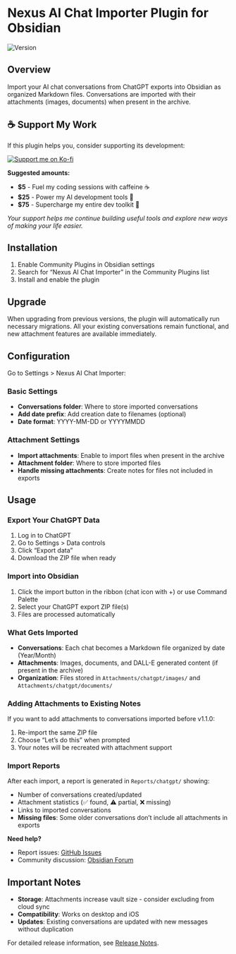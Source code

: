 # Nexus AI Chat Importer Plugin for Obsidian

![Version](https://img.shields.io/badge/version-1.1.0-blue)

## Overview

Import your AI chat conversations from ChatGPT exports into Obsidian as organized Markdown files. Conversations are imported with their attachments (images, documents) when present in the archive.

## ☕ Support My Work

If this plugin helps you, consider supporting its development:

[![Support me on Ko-fi](https://ko-fi.com/img/githubbutton_sm.svg)](https://ko-fi.com/nexusplugins)

**Suggested amounts:**

- **$5** - Fuel my coding sessions with caffeine ☕
- **$25** - Power my AI development tools 🤖
- **$75** - Supercharge my entire dev toolkit 🚀

*Your support helps me continue building useful tools and explore new ways of making your life easier.*

## Installation

1. Enable Community Plugins in Obsidian settings
2. Search for “Nexus AI Chat Importer” in the Community Plugins list
3. Install and enable the plugin

## Upgrade

When upgrading from previous versions, the plugin will automatically run necessary migrations. All your existing conversations remain functional, and new attachment features are available immediately.

## Configuration

Go to Settings > Nexus AI Chat Importer:

### Basic Settings

- **Conversations folder**: Where to store imported conversations
- **Add date prefix**: Add creation date to filenames (optional)
- **Date format**: YYYY-MM-DD or YYYYMMDD

### Attachment Settings

- **Import attachments**: Enable to import files when present in the archive
- **Attachment folder**: Where to store imported files
- **Handle missing attachments**: Create notes for files not included in exports

## Usage

### Export Your ChatGPT Data

1. Log in to ChatGPT
2. Go to Settings > Data controls
3. Click “Export data”
4. Download the ZIP file when ready

### Import into Obsidian

1. Click the import button in the ribbon (chat icon with +) or use Command Palette
2. Select your ChatGPT export ZIP file(s)
3. Files are processed automatically

### What Gets Imported

- **Conversations**: Each chat becomes a Markdown file organized by date (Year/Month)
- **Attachments**: Images, documents, and DALL-E generated content (if present in the archive)
- **Organization**: Files stored in `Attachments/chatgpt/images/` and `Attachments/chatgpt/documents/`

### Adding Attachments to Existing Notes

If you want to add attachments to conversations imported before v1.1.0:

1. Re-import the same ZIP file
2. Choose “Let’s do this” when prompted
3. Your notes will be recreated with attachment support

### Import Reports

After each import, a report is generated in `Reports/chatgpt/` showing:

- Number of conversations created/updated
- Attachment statistics (✅ found, ⚠️ partial, ❌ missing)
- Links to imported conversations
- **Missing files**: Some older conversations don’t include all attachments in exports

**Need help?**

- Report issues: [GitHub Issues](https://github.com/superkikim/nexus-ai-chat-importer/issues)
- Community discussion: [Obsidian Forum](https://forum.obsidian.md/t/plugin-nexus-ai-chat-importer-import-chatgpt-conversations-to-your-vault/71664/23)

## Important Notes

- **Storage**: Attachments increase vault size - consider excluding from cloud sync
- **Compatibility**: Works on desktop and iOS
- **Updates**: Existing conversations are updated with new messages without duplication

For detailed release information, see [Release Notes](RELEASE_NOTES.md).